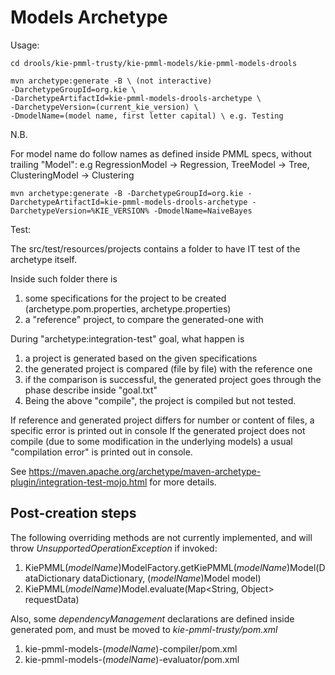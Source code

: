 Models Archetype
================

Usage:

    cd drools/kie-pmml-trusty/kie-pmml-models/kie-pmml-models-drools

    mvn archetype:generate -B \ (not interactive)
    -DarchetypeGroupId=org.kie \
    -DarchetypeArtifactId=kie-pmml-models-drools-archetype \
    -DarchetypeVersion=(current_kie_version) \
    -DmodelName=(model name, first letter capital) \ e.g. Testing

N.B.

For model name do follow names as defined inside PMML specs, without trailing "Model": e.g RegressionModel -> Regression, TreeModel -> Tree, ClusteringModel -> Clustering

    mvn archetype:generate -B -DarchetypeGroupId=org.kie -DarchetypeArtifactId=kie-pmml-models-drools-archetype -DarchetypeVersion=%KIE_VERSION% -DmodelName=NaiveBayes

Test:

The src/test/resources/projects contains a folder to have IT test of the archetype itself.

Inside such folder there is
1. some specifications for the project to be created (archetype.pom.properties, archetype.properties)
2. a "reference" project, to compare the generated-one with

During "archetype:integration-test" goal, what happen is

1. a project is generated based on the given specifications
2. the generated project is compared (file by file) with the reference one
3. if the comparison is successful, the generated project goes through the phase describe inside "goal.txt"
4. Being the above "compile", the project is compiled but not tested.

If reference and generated project differs for number or content of files, a specific error is printed out in console
If the generated project does not compile (due to some modification in the underlying models) a usual "compilation error" is printed out in console.

See https://maven.apache.org/archetype/maven-archetype-plugin/integration-test-mojo.html for more details.

Post-creation steps
-------------------

The following overriding methods are not currently implemented, and will throw _UnsupportedOperationException_ if invoked:

1. KiePMML(_modelName_)ModelFactory.getKiePMML(_modelName_)Model(DataDictionary dataDictionary, (_modelName_)Model model)
2. KiePMML(_modelName_)Model.evaluate(Map<String, Object> requestData)

Also, some _dependencyManagement_ declarations are defined inside generated pom, and must be moved to _kie-pmml-trusty/pom.xml_

1. kie-pmml-models-(_modelName_)-compiler/pom.xml
1. kie-pmml-models-(_modelName_)-evaluator/pom.xml



